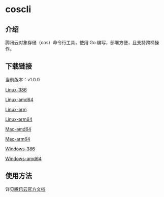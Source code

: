 # coscli

## 介绍

腾讯云对象存储（cos）命令行工具，使用 Go 编写，部署方便，且支持跨桶操作。

## 下载链接

当前版本：v1.0.0

[Linux-386](https://github.com/tencentyun/coscli/releases/download/v1.0.1/coscli-v1.0.0-linux-386)

[Linux-amd64](https://github.com/tencentyun/coscli/releases/download/v1.0.1/coscli-v1.0.0-linux-amd64)

[Linux-arm](https://github.com/tencentyun/coscli/releases/download/v1.0.1/coscli-v1.0.0-linux-arm)

[Linux-arm64](https://github.com/tencentyun/coscli/releases/download/v1.0.1/coscli-v1.0.0-linux-arm64)

[Mac-amd64](https://github.com/tencentyun/coscli/releases/download/v1.0.1/coscli-v1.0.0-darwin-amd64)

[Mac-arm64](https://github.com/tencentyun/coscli/releases/download/v1.0.1/coscli-v1.0.0-darwin-arm64)

[Windows-386](https://github.com/tencentyun/coscli/releases/download/v1.0.1/coscli-v1.0.0-windows-386.exe)

[Windows-amd64](https://github.com/tencentyun/coscli/releases/download/v1.0.1/coscli-v1.0.0-windows-amd64.exe)

## 使用方法

详见[腾讯云官方文档](https://cloud.tencent.com/document/product/436/63143)

